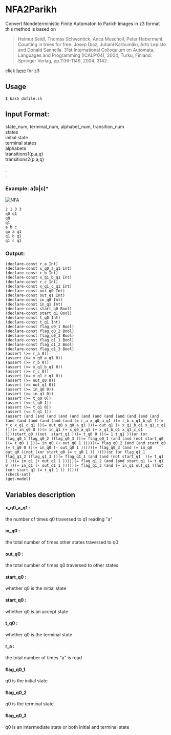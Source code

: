 # NFA2Parikh

Convert Nondeterministic Finite Automaton to Parikh Images in z3 format
<br>
this method is based on
> Helmut Seidl, Thomas Schwentick, Anca Muscholl, Peter Habermehl. Counting in trees for free. Josep Díaz, Juhani Karhumäki, Arto Lepistö and Donald Sannella. 31st International Colloquium on Automata, Languages and Programming (ICALP’04), 2004, Turku, Finland. Springer Verlag, pp.1136-1149, 2004, 3142. <hal-00159525>

click [here](https://github.com/Z3Prover/z3) for z3

## Usage
```
$ bash dofile.sh
```

## Input Format:
state_num, terminal_num, alphabet_num, transition_num<br>
states<br>
initial state<br>
terminal states<br>
alphabets<br>
transitions1(p,a,q)<br>
transitions2(p,a,q)<br>
.<br>
.<br>
.<br>
### Example: a(b|c)*
![NFA](https://i.imgur.com/iSZEUZj.png)
```
2 1 3 3
q0 q1
q0
q1
a b c
qo a q1
q1 b q1
q1 c q1
```
### Output:
```
(declare-const r_a Int)
(declare-const x_q0_a_q1 Int)
(declare-const r_b Int)
(declare-const x_q1_b_q1 Int)
(declare-const r_c Int)
(declare-const x_q1_c_q1 Int)
(declare-const out_q0 Int)
(declare-const out_q1 Int)
(declare-const in_q0 Int)
(declare-const in_q1 Int)
(declare-const start_q0 Bool)
(declare-const start_q1 Bool)
(declare-const t_q0 Int)
(declare-const t_q1 Int)
(declare-const flag_q0_1 Bool)
(declare-const flag_q0_2 Bool)
(declare-const flag_q0_3 Bool)
(declare-const flag_q1_1 Bool)
(declare-const flag_q1_2 Bool)
(declare-const flag_q1_3 Bool)
(assert (>= r_a 0))
(assert (>= x_q0_a_q1 0))
(assert (>= r_b 0))
(assert (>= x_q1_b_q1 0))
(assert (>= r_c 0))
(assert (>= x_q1_c_q1 0))
(assert (>= out_q0 0))
(assert (>= out_q1 0))
(assert (>= in_q0 0))
(assert (>= in_q1 0))
(assert (>= t_q0 0))
(assert (<= t_q0 1))
(assert (>= t_q1 0))
(assert (<= t_q1 1))
(assert (and (and (and (and (and (and (and (and (and (and (and (and (and (and (and (and (and (and (= r_a x_q0_a_q1 )(= r_b x_q1_b_q1 ))(= r_c x_q1_c_q1 ))(= out_q0 x_q0_a_q1 ))(= out_q1 (+ x_q1_b_q1 x_q1_c_q1 )))(= in_q0 0 ))(= in_q1 (+ x_q0_a_q1 (+ x_q1_b_q1 x_q1_c_q1 ))))start_q0 )(not  start_q1 ))(= t_q0 0 ))(= 1 t_q1 ))(or (or flag_q0_1 flag_q0_2 )flag_q0_3 ))(= flag_q0_1 (and (and (not start_q0  )(= t_q0 1 ))(= in_q0 (+ out_q0 1 )))))(= flag_q0_2 (and (and start_q0 (= t_q0 0 ))(= in_q0 (- out_q0 1 )))))(= flag_q0_3 (and (= in_q0 out_q0 )(not (xor start_q0 (= t_q0 1 )) ))))(or (or flag_q1_1 flag_q1_2 )flag_q1_3 ))(= flag_q1_1 (and (and (not start_q1  )(= t_q1 1 ))(= in_q1 (+ out_q1 1 )))))(= flag_q1_2 (and (and start_q1 (= t_q1 0 ))(= in_q1 (- out_q1 1 )))))(= flag_q1_3 (and (= in_q1 out_q1 )(not (xor start_q1 (= t_q1 1 )) )))))
(check-sat)
(get-model)
```

## Variables description
#### x_q0_a_q1 :
the number of times q0 traversed to q1 reading "a"<br>

#### in_q0 :
the total number of times other states traversed to q0<br>

#### out_q0 :
the total number of times q0 traversed to other states<br>

#### start_q0 :
whether q0 is the initial state<br>

#### start_q0 :
whether q0 is an accept state<br>

#### t_q0 :
whether q0 is the terminal state<br>

#### r_a :
the total number of times "a" is read<br>

#### flag_q0_1
q0 is the initial state<br>

#### flag_q0_2
q0 is the terminal state<br>

#### flag_q0_3
q0 is an intermediate state or both initial and terminal state<br>
